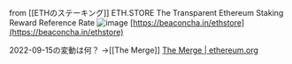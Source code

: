 
from [[ETHのステーキング]]
ETH.STORE
The Transparent Ethereum Staking Reward Reference Rate
![image](https://gyazo.com/2092aecc86561babe8b2b965e02be16a/thumb/1000)
[https://beaconcha.in/ethstore](https://beaconcha.in/ethstore)

2022-09-15の変動は何？
→[[The Merge]] [The Merge | ethereum.org](https://ethereum.org/en/roadmap/merge/)

